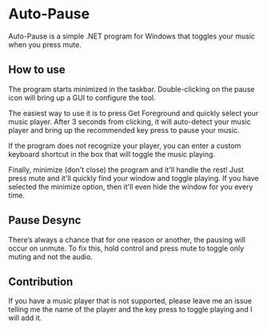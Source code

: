 # Auto-Pause
Auto-Pause is a simple .NET program for Windows that toggles your music when you press mute.

## How to use
The program starts minimized in the taskbar. Double-clicking on the pause icon will bring up a GUI to configure the tool.

The easiest way to use it is to press Get Foreground and quickly select your music player. After 3 seconds from clicking, it will auto-detect your music player and bring up the recommended key press to pause your music.

If the program does not recognize your player, you can enter a custom keyboard shortcut in the box that will toggle the music playing.

Finally, minimize (don't close) the program and it'll handle the rest! Just press mute and it'll quickly find your window and toggle playing. If you have selected the minimize option, then it'll even hide the window for you every time.

## Pause Desync
There’s always a chance that for one reason or another, the pausing will occur on unmute. To fix this, hold control and press mute to toggle only muting and not the audio.

## Contribution
If you have a music player that is not supported, please leave me an issue telling me the name of the player and the key press to toggle playing and I will add it.
